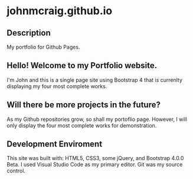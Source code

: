 # johnmcraig.github.io

## Description
My portfolio for Github Pages.

## Hello! Welcome to my Portfolio website.
I'm John and this is a single page site using Bootstrap 4 that is currenlty displaying my four most complete works.

## Will there be more projects in the future?
As my Github repositories grow, so shall my portoflio page. However, I will only display the four most complete works for demonstration.

## Development Enviroment
This site was built with: HTML5, CSS3, some jQuery, and Bootstrap 4.0.0 Beta.
I used Visual Studio Code as my primary editor. Git was my source control.


